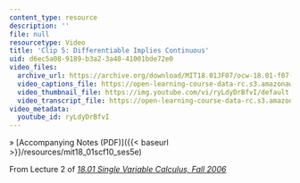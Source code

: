 ```yaml
---
content_type: resource
description: ''
file: null
resourcetype: Video
title: 'Clip 5: Differentiable Implies Continuous'
uid: d6ec5a08-9189-b3a2-3a40-41001bde72e0
video_files:
  archive_url: https://archive.org/download/MIT18.01JF07/ocw-18.01-f07-lec02_300k.mp4
  video_captions_file: https://open-learning-course-data-rc.s3.amazonaws.com/18-01sc-single-variable-calculus-fall-2010/25f3161bef9958548e903d70e7cb22e7_ryLdyDrBfvI.vtt
  video_thumbnail_file: https://img.youtube.com/vi/ryLdyDrBfvI/default.jpg
  video_transcript_file: https://open-learning-course-data-rc.s3.amazonaws.com/18-01sc-single-variable-calculus-fall-2010/2829b7d434aa36c33f83bd3c76a89f38_ryLdyDrBfvI.pdf
video_metadata:
  youtube_id: ryLdyDrBfvI
---
```


» [Accompanying Notes (PDF)]({{< baseurl >}}/resources/mit18_01scf10_ses5e)

From Lecture 2 of [_18.01 Single Variable Calculus, Fall 2006_](/courses/18-01-single-variable-calculus-fall-2006/pages/video-lectures)